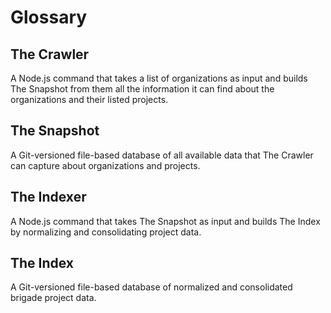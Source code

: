 # Glossary

## The Crawler

A Node.js command that takes a list of organizations as input and builds The Snapshot from them all the information it can find about the organizations and their listed projects.

## The Snapshot

A Git-versioned file-based database of all available data that The Crawler can capture about organizations and projects.

## The Indexer

A Node.js command that takes The Snapshot as input and builds The Index by normalizing and consolidating project data.

## The Index

A Git-versioned file-based database of normalized and consolidated brigade project data.
